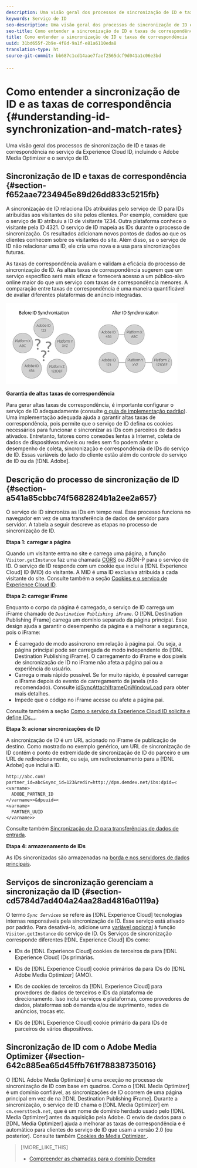 ```yaml
---
description: Uma visão geral dos processos de sincronização de ID e taxas de correspondência no serviço da Experience Cloud ID, incluindo o Adobe Media Optimizer e o serviço de ID.
keywords: Serviço de ID
seo-description: Uma visão geral dos processos de sincronização de ID e taxas de correspondência no serviço da Experience Cloud ID, incluindo o Adobe Media Optimizer e o serviço de ID.
seo-title: Como entender a sincronização de ID e taxas de correspondência
title: Como entender a sincronização de ID e taxas de correspondência
uuid: 31bd655f-2b9e-4f8d-9a1f-e81a6110eda8
translation-type: ht
source-git-commit: bb687c1cd14aae7faef2565dcf9d041a1c06e3bd

---
```



# Como entender a sincronização de ID e as taxas de correspondência {#understanding-id-synchronization-and-match-rates}

Uma visão geral dos processos de sincronização de ID e taxas de correspondência no serviço da Experience Cloud ID, incluindo o Adobe Media Optimizer e o serviço de ID.

## Sincronização de ID e taxas de correspondência {#section-f652aae7234945e89d26dd833c5215fb}

A sincronização de ID relaciona IDs atribuídas pelo serviço de ID para IDs atribuídas aos visitantes do site pelos clientes. Por exemplo, considere que o serviço de ID atribuiu a ID de visitante 1234. Outra plataforma conhece o visitante pela ID 4321. O serviço de ID mapeia as IDs durante o processo de sincronização. Os resultados adicionam novos pontos de dados ao que os clientes conhecem sobre os visitantes do site. Além disso, se o serviço de ID não relacionar uma ID, ele cria uma nova e a usa para sincronizações futuras.

As taxas de correspondência avaliam e validam a eficácia do processo de sincronização de ID. As altas taxas de correspondência sugerem que um serviço específico será mais eficaz e fornecerá acesso a um público-alvo online maior do que um serviço com taxas de correspondência menores. A comparação entre taxas de correspondência é uma maneira quantificável de avaliar diferentes plataformas de anúncio integradas.

![](assets/idsync2.png)

**Garantia de altas taxas de correspondência**

Para gerar altas taxas de correspondência, é importante configurar o serviço de ID adequadamente (consulte [o guia de implementação padrão](../mcvid-implementation-guides/mcvid-standard.md#concept-89cd0199a9634fc48644f2d61e3d2445)). Uma implementação adequada ajuda a garantir altas taxas de correspondência, pois permite que o serviço de ID defina os cookies necessários para funcionar e sincronizar as IDs com parceiros de dados ativados. Entretanto, fatores como conexões lentas à Internet, coleta de dados de dispositivos móveis ou redes sem fio podem afetar o desempenho de coleta, sincronização e correspondência de IDs do serviço de ID. Essas variáveis do lado do cliente estão além do controle do serviço de ID ou da [!DNL Adobe].

## Descrição do processo de sincronização de ID {#section-a541a85cbbc74f5682824b1a2ee2a657}

O serviço de ID sincroniza as IDs em tempo real. Esse processo funciona no navegador em vez de uma transferência de dados de servidor para servidor. A tabela a seguir descreve as etapas no processo de sincronização de ID.

**Etapa 1: carregar a página**

Quando um visitante entra no site e carrega uma página, a função `Visitor.getInstance` faz uma chamada [CORS](../mcvid-reference/mcvid-cors.md#concept-6c280446990d46d88ba9da15d2dcc758) ou JSON-P para o serviço de ID. O serviço de ID responde com um cookie que inclui a [!DNL Experience Cloud] ID (MID) do visitante. A MID é uma ID exclusiva atribuída a cada visitante do site. Consulte também a seção [Cookies e o serviço de Experience Cloud ID](../mcvid-introduction/mcvid-cookies.md).

**Etapa 2: carregar iFrame**

Enquanto o corpo da página é carregado, o serviço de ID carrega um iFrame chamado de *`Destination Publishing iFrame`*. O [!DNL Destination Publishing iFrame] carrega um domínio separado da página principal. Esse design ajuda a garantir o desempenho da página e a melhorar a segurança, pois o iFrame:

* É carregado de modo assíncrono em relação à página pai. Ou seja, a página principal pode ser carregada de modo independente do [!DNL Destination Publishing iFrame]. O carregamento do iFrame e dos pixels de sincronização de ID no iFrame não afeta a página pai ou a experiência do usuário.
* Carrega o mais rápido possível. Se for muito rápido, é possível carregar o iFrame depois do evento de carregamento de janela (não recomendado). Consulte [idSyncAttachIframeOnWindowLoad](../mcvid-library/mcvid-function-vars/mcvid-idsyncattachiframeonwindowload.md#reference-b86b7112e0814a4c82c4e24c158508f4) para obter mais detalhes.
* Impede que o código no iFrame acesse ou afete a página pai.

Consulte também a seção [Como o serviço da Experience Cloud ID solicita e define IDs...](../mcvid-introduction/mcvid-id-request.md#concept-2caacebb1d244402816760e9b8bcef6a).

**Etapa 3: acionar sincronizações de ID**

A sincronização de ID é um URL acionado no iFrame de publicação de destino. Como mostrado no exemplo genérico, um URL de sincronização de ID contém o ponto de extremidade de sincronização de ID do parceiro e um URL de redirecionamento, ou seja, um redirecionamento para a [!DNL Adobe] que inclui a ID.

```
http://abc.com?partner_id=abc&sync_id=123&redir=http://dpm.demdex.net/ibs:dpid=<
<varname>
  ADOBE_PARTNER_ID
</varname>>&dpuuid=<
<varname>
  PARTNER_UUID
</varname>>
```

Consulte também [Sincronização de ID para transferências de dados de entrada](https://marketing.adobe.com/resources/help/en_US/aam/c_id_sync_in.html).

**Etapa 4: armazenamento de IDs**

As IDs sincronizadas são armazenadas na [borda e nos servidores de dados principais](https://marketing.adobe.com/resources/help/en_US/aam/c_compedge.html).

## Serviços de sincronização gerenciam a sincronização da ID {#section-cd5784d7ad404a24aa28ad4816a0119a}

O termo *`Sync Services`* se refere às [!DNL Experience Cloud] tecnologias internas responsáveis pela sincronização de ID. Esse serviço está ativado por padrão. Para desativá-lo, adicione uma [variável opcional](../mcvid-library/mcvid-function-vars/mcvid-disableidsync.md#reference-589d6b489ac64eddb5a7ff758945e414) à função `Visitor.getInstance` do serviço de ID. Os Serviços de sincronização corresponde diferentes [!DNL Experience Cloud] IDs como:

* IDs de [!DNL Experience Cloud] cookies de terceiros da para [!DNL Experience Cloud] IDs primárias.

* IDs de [!DNL Experience Cloud] cookie primários da para IDs do [!DNL Adobe Media Optimizer] (AMO).

* IDs de cookies de terceiros da [!DNL Experience Cloud] para provedores de dados de terceiros e IDs da plataforma de direcionamento. Isso inclui serviços e plataformas, como provedores de dados, plataformas sob demanda e/ou de suprimento, redes de anúncios, trocas etc.
* IDs de [!DNL Experience Cloud] cookie primário da para IDs de parceiros de vários dispositivos.

## Sincronização de ID com o Adobe Media Optimizer {#section-642c885ea65d45ffb761f78838735016}

O [!DNL Adobe Media Optimizer] é uma exceção no processo de sincronização de ID com base em quadros. Como o [!DNL Media Optimizer] é um domínio confiável, as sincronizações de ID ocorrem de uma página principal em vez de na [!DNL Destination Publishing iFrame]. Durante a sincronização, o serviço de ID chama o [!DNL Media Optimizer] em `cm.eversttech.net`, que é um nome de domínio herdado usado pelo [!DNL Media Optimizer] antes da aquisição pela Adobe. O envio de dados para o [!DNL Media Optimizer] ajuda a melhorar as taxas de correspondência e é automático para clientes do serviço de ID que usam a versão 2.0 (ou posterior). Consulte também [Cookies do Media Optimizer ](https://marketing.adobe.com/resources/help/pt_BR/whitepapers/cookies/cookies_media_optimizer.html).

>[!MORE_LIKE_THIS]
>
>* [Compreender as chamadas para o domínio Demdex](https://marketing.adobe.com/resources/help/en_US/aam/demdex-calls.html)

